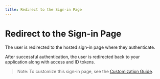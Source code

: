 ```yaml
---
title: Redirect to the Sign-in Page
---
```


# Redirect to the Sign-in Page
The user is redirected to the hosted sign-in page where they authenticate.

<StackSelector snippet="redirect"/>

After successful authentication, the user is redirected back to your application along with access and ID tokens.

> Note: To customize this sign-in page, see the [Customization Guide](customization-guide-link).
